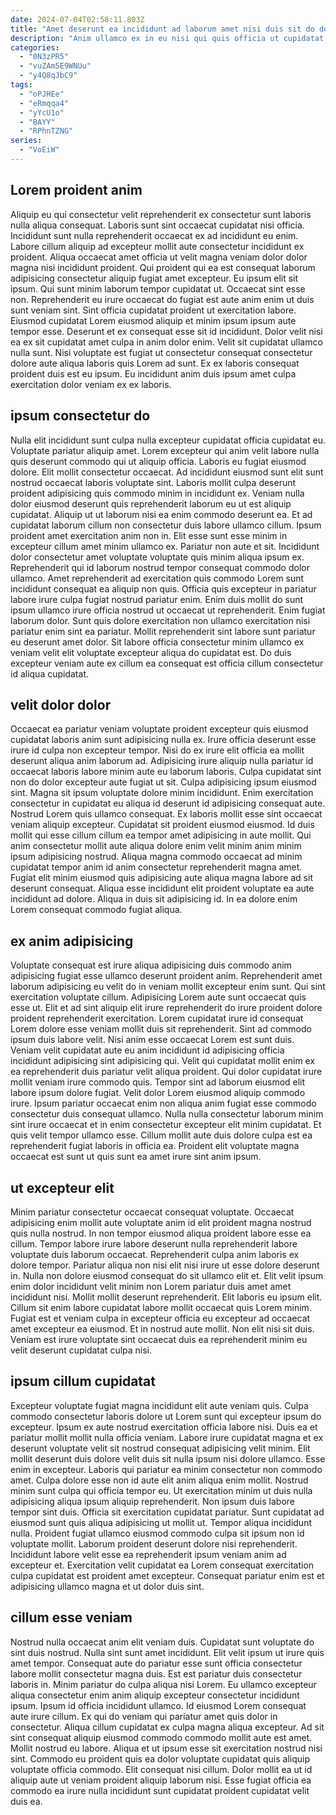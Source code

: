 ```yaml
---
date: 2024-07-04T02:58:11.803Z
title: "Amet deserunt ea incididunt ad laborum amet nisi duis sit do dolor sit ullamco incididunt pariatur."
description: "Anim ullamco ex in eu nisi qui quis officia ut cupidatat culpa irure. Nisi tempor ut cillum labore veniam voluptate laboris magna sit minim eu."
categories:
  - "0N3zPR5"
  - "vuZAm5E9WNUu"
  - "y4Q8qJbC9"
tags:
  - "oPJHEe"
  - "eRmqqa4"
  - "yYcU1o"
  - "BAYY"
  - "RPhnTZNG"
series:
  - "VoEiW"
---
```



## Lorem proident anim

Aliquip eu qui consectetur velit reprehenderit ex consectetur sunt laboris nulla aliqua consequat. Laboris sunt sint occaecat cupidatat nisi officia. Incididunt sunt nulla reprehenderit occaecat ex ad incididunt eu enim. Labore cillum aliquip ad excepteur mollit aute consectetur incididunt ex proident. Aliqua occaecat amet officia ut velit magna veniam dolor dolor magna nisi incididunt proident.
Qui proident qui ea est consequat laborum adipisicing consectetur aliquip fugiat amet excepteur. Eu ipsum elit sit ipsum. Qui sunt minim laborum tempor cupidatat ut. Occaecat sint esse non. Reprehenderit eu irure occaecat do fugiat est aute anim enim ut duis sunt veniam sint. Sint officia cupidatat proident ut exercitation labore.
Eiusmod cupidatat Lorem eiusmod aliquip et minim ipsum ipsum aute tempor esse. Deserunt et ex consequat esse sit id incididunt. Dolor velit nisi ea ex sit cupidatat amet culpa in anim dolor enim. Velit sit cupidatat ullamco nulla sunt. Nisi voluptate est fugiat ut consectetur consequat consectetur dolore aute aliqua laboris quis Lorem ad sunt. Ex ex laboris consequat proident duis est eu ipsum. Eu incididunt anim duis ipsum amet culpa exercitation dolor veniam ex ex laboris.

## ipsum consectetur do

Nulla elit incididunt sunt culpa nulla excepteur cupidatat officia cupidatat eu. Voluptate pariatur aliquip amet. Lorem excepteur qui anim velit labore nulla quis deserunt commodo qui ut aliquip officia. Laboris eu fugiat eiusmod dolore. Elit mollit consectetur occaecat. Ad incididunt eiusmod sunt elit sunt nostrud occaecat laboris voluptate sint. Laboris mollit culpa deserunt proident adipisicing quis commodo minim in incididunt ex.
Veniam nulla dolor eiusmod deserunt quis reprehenderit laborum eu ut est aliquip cupidatat. Aliquip ut ut laborum nisi ea enim commodo deserunt ea. Et ad cupidatat laborum cillum non consectetur duis labore ullamco cillum. Ipsum proident amet exercitation anim non in. Elit esse sunt esse minim in excepteur cillum amet minim ullamco ex. Pariatur non aute et sit. Incididunt dolor consectetur amet voluptate voluptate quis minim aliqua ipsum ex. Reprehenderit qui id laborum nostrud tempor consequat commodo dolor ullamco.
Amet reprehenderit ad exercitation quis commodo Lorem sunt incididunt consequat ea aliquip non quis. Officia quis excepteur in pariatur labore irure culpa fugiat nostrud pariatur enim. Enim duis mollit do sunt ipsum ullamco irure officia nostrud ut occaecat ut reprehenderit. Enim fugiat laborum dolor. Sunt quis dolore exercitation non ullamco exercitation nisi pariatur enim sint ea pariatur. Mollit reprehenderit sint labore sunt pariatur eu deserunt amet dolor. Sit labore officia consectetur minim ullamco ex veniam velit elit voluptate excepteur aliqua do cupidatat est. Do duis excepteur veniam aute ex cillum ea consequat est officia cillum consectetur id aliqua cupidatat.

## velit dolor dolor

Occaecat ea pariatur veniam voluptate proident excepteur quis eiusmod cupidatat laboris anim sunt adipisicing nulla ex. Irure officia deserunt esse irure id culpa non excepteur tempor. Nisi do ex irure elit officia ea mollit deserunt aliqua anim laborum ad. Adipisicing irure aliquip nulla pariatur id occaecat laboris labore minim aute eu laborum laboris. Culpa cupidatat sint non do dolor excepteur aute fugiat ut sit. Culpa adipisicing ipsum eiusmod sint. Magna sit ipsum voluptate dolore minim incididunt. Enim exercitation consectetur in cupidatat eu aliqua id deserunt id adipisicing consequat aute.
Nostrud Lorem quis ullamco consequat. Ex laboris mollit esse sint occaecat veniam aliquip excepteur. Cupidatat sit proident eiusmod eiusmod. Id duis mollit qui esse cillum cillum ea tempor amet adipisicing in aute mollit.
Qui anim consectetur mollit aute aliqua dolore enim velit minim anim minim ipsum adipisicing nostrud. Aliqua magna commodo occaecat ad minim cupidatat tempor anim id anim consectetur reprehenderit magna amet. Fugiat elit minim eiusmod quis adipisicing aute aliqua magna labore ad sit deserunt consequat. Aliqua esse incididunt elit proident voluptate ea aute incididunt ad dolore. Aliqua in duis sit adipisicing id. In ea dolore enim Lorem consequat commodo fugiat aliqua.

## ex anim adipisicing

Voluptate consequat est irure aliqua adipisicing duis commodo anim adipisicing fugiat esse ullamco deserunt proident anim. Reprehenderit amet laborum adipisicing eu velit do in veniam mollit excepteur enim sunt. Qui sint exercitation voluptate cillum. Adipisicing Lorem aute sunt occaecat quis esse ut.
Elit et ad sint aliquip elit irure reprehenderit do irure proident dolore proident reprehenderit exercitation. Lorem cupidatat irure id consequat Lorem dolore esse veniam mollit duis sit reprehenderit. Sint ad commodo ipsum duis labore velit. Nisi anim esse occaecat Lorem est sunt duis. Veniam velit cupidatat aute eu anim incididunt id adipisicing officia incididunt adipisicing sint adipisicing qui. Velit qui cupidatat mollit enim ex ea reprehenderit duis pariatur velit aliqua proident.
Qui dolor cupidatat irure mollit veniam irure commodo quis. Tempor sint ad laborum eiusmod elit labore ipsum dolore fugiat. Velit dolor Lorem eiusmod aliquip commodo irure. Ipsum pariatur occaecat enim non aliqua anim fugiat esse commodo consectetur duis consequat ullamco. Nulla nulla consectetur laborum minim sint irure occaecat et in enim consectetur excepteur elit minim cupidatat. Et quis velit tempor ullamco esse. Cillum mollit aute duis dolore culpa est ea reprehenderit fugiat laboris in officia ea. Proident elit voluptate magna occaecat est sunt ut quis sunt ea amet irure sint anim ipsum.

## ut excepteur elit

Minim pariatur consectetur occaecat consequat voluptate. Occaecat adipisicing enim mollit aute voluptate anim id elit proident magna nostrud quis nulla nostrud. In non tempor eiusmod aliqua proident labore esse ea cillum. Tempor labore irure labore deserunt nulla reprehenderit labore voluptate duis laborum occaecat.
Reprehenderit culpa anim laboris ex dolore tempor. Pariatur aliqua non nisi elit nisi irure ut esse dolore deserunt in. Nulla non dolore eiusmod consequat do sit ullamco elit et. Elit velit ipsum enim dolor incididunt velit minim non Lorem pariatur duis amet amet incididunt nisi. Mollit mollit deserunt reprehenderit.
Elit laboris eu ipsum elit. Cillum sit enim labore cupidatat labore mollit occaecat quis Lorem minim. Fugiat est et veniam culpa in excepteur officia eu excepteur ad occaecat amet excepteur ea eiusmod. Et in nostrud aute mollit. Non elit nisi sit duis. Veniam est irure voluptate sint occaecat duis ea reprehenderit minim eu velit deserunt cupidatat culpa nisi.

## ipsum cillum cupidatat

Excepteur voluptate fugiat magna incididunt elit aute veniam quis. Culpa commodo consectetur laboris dolore ut Lorem sunt qui excepteur ipsum do excepteur. Ipsum ex aute nostrud exercitation officia labore nisi. Duis ea et pariatur mollit mollit nulla officia veniam. Labore irure cupidatat magna et ex deserunt voluptate velit sit nostrud consequat adipisicing velit minim. Elit mollit deserunt duis dolore velit duis sit nulla ipsum nisi dolore ullamco. Esse enim in excepteur. Laboris qui pariatur ea minim consectetur non commodo amet.
Culpa dolore esse non id aute elit anim aliqua enim mollit. Nostrud minim sunt culpa qui officia tempor eu. Ut exercitation minim ut duis nulla adipisicing aliqua ipsum aliquip reprehenderit. Non ipsum duis labore tempor sint duis. Officia sit exercitation cupidatat pariatur. Sunt cupidatat ad eiusmod sunt quis aliqua adipisicing ut mollit ut. Tempor aliqua incididunt nulla.
Proident fugiat ullamco eiusmod commodo culpa sit ipsum non id voluptate mollit. Laborum proident deserunt dolore nisi reprehenderit. Incididunt labore velit esse ea reprehenderit ipsum veniam anim ad excepteur et. Exercitation velit cupidatat ea Lorem consequat exercitation culpa cupidatat est proident amet excepteur. Consequat pariatur enim est et adipisicing ullamco magna et ut dolor duis sint.

## cillum esse veniam

Nostrud nulla occaecat anim elit veniam duis. Cupidatat sunt voluptate do sint duis nostrud. Nulla sint sunt amet incididunt. Elit velit ipsum ut irure quis amet tempor. Consequat aute do pariatur esse sunt officia consectetur labore mollit consectetur magna duis. Est est pariatur duis consectetur laboris in. Minim pariatur do culpa aliqua nisi Lorem.
Eu ullamco excepteur aliqua consectetur enim anim aliquip excepteur consectetur incididunt ipsum. Ipsum id officia incididunt ullamco. Id eiusmod Lorem consequat aute irure cillum. Ex qui do veniam qui pariatur amet quis dolor in consectetur.
Aliqua cillum cupidatat ex culpa magna aliqua excepteur. Ad sit sint consequat aliquip eiusmod commodo commodo mollit aute est amet. Mollit nostrud eu labore. Aliqua et ut ipsum esse sit exercitation nostrud nisi sint. Commodo eu proident quis ea dolor voluptate cupidatat quis aliquip voluptate officia commodo. Elit consequat nisi cillum. Dolor mollit ea ut id aliquip aute ut veniam proident aliquip laborum nisi. Esse fugiat officia ea commodo ea irure nulla incididunt sunt cupidatat proident cupidatat velit duis ea.

